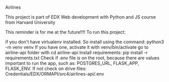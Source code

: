 Airlines

This project is part of EDX Web development with Python and JS course from Harvard University

This reminder is for me at the future!!!!
To run this project:

if you don't have virtualenv installed. So install using the command:
python3 -m venv venv
If you have one, activate it with
venv/bin/activate
go to airline-api folder with cd airline-api
Install requirements:
pip install -r requirements.txt
Check if .env file is on the root, because there are values important to run the app, such as: POSTGRES_URL, FLASK_APP, FLASK_ENV. If not check on drive files: Credentials/EDX/ORMAPI/src4/airlines-api/.env 

